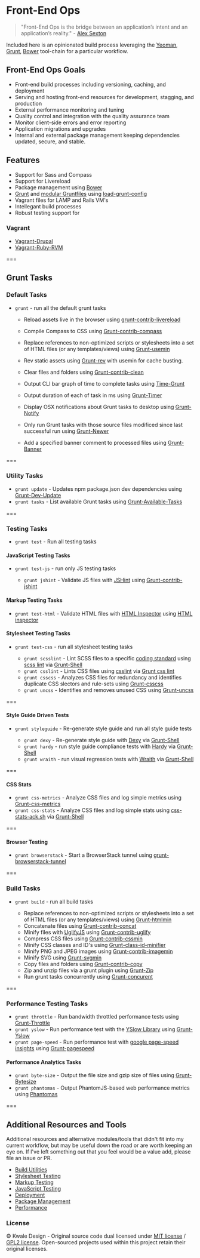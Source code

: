 Front-End Ops
=============

>"Front-End Ops is the bridge between an application’s intent and an application’s reality." - [Alex Sexton](http://www.smashingmagazine.com/2013/06/11/front-end-ops/) 

Included here is an opinionated build process leveraging the [Yeoman](http://yeoman.io/), [Grunt](http://gruntjs.com/), [Bower](http://bower.io/) tool-chain for a particular workflow.

## Front-End Ops Goals

  * Front-end build processes including versioning, caching, and deployment
  * Serving and hosting front-end resources for development, stagging, and
    production
  * External performance monitoring and tuning
  * Quality control and integration with the quality assurance team
  * Monitor client-side errors and error reporting
  * Application migrations and upgrades
  * Internal and external package management keeping dependencies updated,
    secure, and stable.

## Features

  * Support for Sass and Compass
  * Support for Livereload
  * Package management using [Bower](http://bower.io)
  * [Grunt](http://gruntjs.com/) and [modular Gruntfiles](http://www.thomasboyt.com/2013/09/01/maintainable-grunt.html) using [load-grunt-config](https://github.com/firstandthird/load-grunt-config)
  * Vagrant files for LAMP and Rails VM's
  * Intellegant build processes
  * Robust testing support for 



### Vagrant

  * [Vagrant-Drupal](https://github.com/kwaledesign/vagrant-drupal)
  * [Vagrant-Ruby-RVM](https://github.com/kwaledesign/vagrant-ruby-rvm)

===

## Grunt Tasks


### Default Tasks

  * `grunt` - run all the default grunt tasks

    * Reload assets live in the browser using  [grunt-contrib-livereload](https://github.com/gruntjs/grunt-contrib-livereload) 
    * Compile Compass to CSS using [Grunt-contrib-compass](https://github.com/gruntjs/grunt-contrib-compass)
    * Replace references to non-optimized scripts or stylesheets into a set of HTML files (or any templates/views) using [Grunt-usemin](https://github.com/yeoman/grunt-usemin)
    * Rev static assets using [Grunt-rev](https://github.com/cbas/grunt-rev) with usemin for cache busting.
    * Clear files and folders using [Grunt-contrib-clean](https://github.com/gruntjs/grunt-contrib-clean)

    * Output CLI bar graph of time to complete tasks using [Time-Grunt](https://github.com/sindresorhus/time-grunt)
    * Output duration of each of task in ms using [Grunt-Timer](https://npmjs.org/package/grunt-timer)
    * Display OSX notifications about Grunt tasks to desktop using [Grunt-Notify](https://npmjs.org/package/grunt-notify)
    * Only run Grunt tasks with those source files modificed since last
      successful run using [Grunt-Newer](https://npmjs.org/package/grunt-newer)
    * Add a specified banner comment to processed files using [Grunt-Banner](https://npmjs.org/package/grunt-banner)

===
 
### Utility Tasks
  * `grunt update` - Updates npm package.json dev dependencies using [Grunt-Dev-Update](https://github.com/pgilad/grunt-dev-update)
  * `grunt tasks` - List available Grunt tasks using [Grunt-Available-Tasks](https://github.com/ben-eb/grunt-available-tasks)

===
 
### Testing Tasks 
  * `grunt test` - Run all testing tasks

#### JavaScript Testing Tasks 
  * `grunt test-js` - run only JS testing tasks
   
    * `grunt jshint` - Validate JS files with [JSHint](http://www.jshint.com/) using [Grunt-contrib-jshint](https://github.com/gruntjs/grunt-contrib-jshint)

#### Markup Testing Tasks

   * `grunt test-html` - Validate HTML files with [HTML Inspector](http://philipwalton.com/articles/introducing-html-inspector/) using [HTML inspector](https://github.com/philipwalton/html-inspector)

#### Stylesheet Testing Tasks

  * `grunt test-css` - run all stylesheet testing tasks
   
    * `grunt scsslint` - Lint SCSS files to a specific [coding standard](https://github.com/kwaledesign/Coding-Standards) using [scss lint](https://github.com/kwaledesign/scss-lint) via [Grunt-Shell](https://npmjs.org/package/grunt-shell) 
    * `grunt csslint` - Lints CSS files using [csslint](https://github.com/stubbornella/csslint) via [Grunt css lint](https://github.com/gruntjs/grunt-contrib-csslint)
    * `grunt csscss` - Analyzes CSS files for redundancy and identifies
      duplicate CSS slectors and rule-sets using [Grunt-csscss](https://github.com/peterkeating/grunt-csscss)
    * `grunt uncss` - Identifies and removes unused CSS using [Grunt-uncss](https://github.com/addyosmani/grunt-uncss)

===

#### Style Guide Driven Tests

  * `grunt styleguide` - Re-generate style guide and run all style guide tests

    * `grunt dexy` - Re-generate style guide with [Dexy](https://dexy.it) via [Grunt-Shell](https://npmjs.org/package/grunt-shell)
    * `grunt hardy` - run style guide compliance tests with [Hardy](https://hardy.io) via [Grunt-Shell](https://npmjs.org/package/grunt-shell)
    * `grunt wraith` - run visual regression tests with [Wraith](https://github.com/BBC-News/wraith) via [Grunt-Shell](https://npmjs.org/package/grunt-shell)
 
===

#### CSS Stats
  * `grunt css-metrics` - Analyze CSS files and log simple metrics using [Grunt-css-metrics](https://github.com/phamann/grunt-css-metrics)
  * `grunt css-stats` - Analyze CSS files and log simple stats using [css-stats-ack.sh](https://gist.github.com/kwaledesign/3813516) via [Grunt-Shell](https://npmjs.org/package/grunt-shell)

===
 
#### Browser Testing
 * `grunt browserstack` - Start a BrowserStack tunnel using [grunt-browserstack-tunnel](https://npmjs.org/package/grunt-browserstack-tunnel)
 
===
  
### Build Tasks

  * `grunt build` - run all build tasks
  
    * Replace references to non-optimized scripts or stylesheets into a set of HTML files (or any templates/views) using [Grunt-htmlmin](https://github.com/yeoman/grunt-usemin)
    * Concatenate files using [Grunt-contrib-concat](https://github.com/gruntjs/grunt-contrib-concat)
    * Minify files with [UglifyJS](https://github.com/mishoo/UglifyJS) using [Grunt-contrib-uglify](https://github.com/gruntjs/grunt-contrib-uglify)
    * Compress CSS files using [Grunt-contrib-cssmin](https://github.com/gruntjs/grunt-contrib-cssmin)
    * Minify CSS classes and ID's using [Grunt-class-id-minifier](https://npmjs.org/package/grunt-class-id-minifier)
    * Minify PNG and JPEG images using [Grunt-contrib-imagemin](https://github.com/gruntjs/grunt-contrib-imagemin)
    * Minify SVG using [Grunt-svgmin](https://github.com/sindresorhus/grunt-svgmin)
    * Copy files and folders using [Grunt-contrib-copy](https://github.com/gruntjs/grunt-contrib-copy)
    * Zip and unzip files via a grunt plugin using [Grunt-Zip](https://github.com/twolfson/grunt-zip)
    * Run grunt tasks concurrently using [Grunt-concurent](https://github.com/sindresorhus/grunt-concurrent)
    
===

### Performance Testing Tasks
  * `grunt throttle` - Run bandwidth throttled performance tests using [Grunt-Throttle](https://github.com/tjgq/grunt-throttle)
  * `grunt yslow` - Run performance test with the [YSlow Library](http://developer.yahoo.com/yslow/) using [Grunt-Yslow](https://github.com/andyshora/grunt-yslow)
  * `grunt page-speed` - Run performance test with [google page-speed insights](https://developers.google.com/speed/pagespeed/insights/) using [Grunt-pagespeed](https://npmjs.org/package/grunt-pagespeed)
  
#### Performance Analytics Tasks
  * `grunt byte-size` - Output the file size and gzip size of files using [Grunt-Bytesize](https://npmjs.org/package/grunt-bytesize)
  * `grunt phantomas` - Output PhantomJS-based web performance metrics using [Phantomas](https://github.com/macbre/phantomas)

===

## Additional Resources and Tools

Additional resources and alternative modules/tools that didn't fit into my current workflow, but may be useful down the road or are worth keeping an eye on. If I've left something out that you feel would be a value add, please file an issue or PR.

  * [Build Utilities](https://github.com/kwaledesign/FrontEnd-Ops/blob/master/resources/Build-Utilities.md) 
  * [Stylesheet Testing](https://github.com/kwaledesign/FrontEnd-Ops/blob/master/resources/Stylesheet-Testing.md)
  * [Markup Testing](https://github.com/kwaledesign/FrontEnd-Ops/blob/master/resources/HTML-Testing.md)
  * [JavaScript Testing](https://github.com/kwaledesign/FrontEnd-Ops/blob/master/resources/JavaScript-Testing.md)
  * [Deployment](https://github.com/kwaledesign/FrontEnd-Ops/blob/master/resources/Deployment.md)
  * [Package Management](https://github.com/kwaledesign/FrontEnd-Ops/blob/master/resources/Package-Management.md)
  * [Performance](https://github.com/kwaledesign/FrontEnd-Ops/blob/master/resources/Performance.md)

### License
© Kwale Design - Original source code dual licensed under [MIT license](http://www.opensource.org/licenses/mit-license.php) / [GPL2 license](http://www.gnu.org/licenses/gpl-2.0.html). Open-sourced projects used within this project retain their original licenses.

